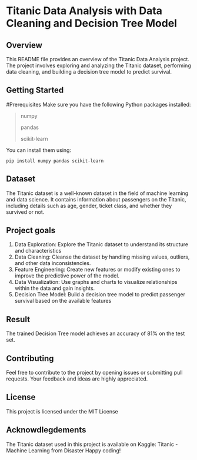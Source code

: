 # Titanic Data Analysis with Data Cleaning and Decision Tree Model

## Overview
This README file provides an overview of the Titanic Data Analysis project. The project involves exploring and analyzing the Titanic dataset, performing data cleaning, and building a decision tree model to predict survival.
## Getting Started
#Prerequisites
Make sure you have the following Python packages installed:

 > numpy
>
 > pandas
> 
 > scikit-learn
> 
You can install them using:

    pip install numpy pandas scikit-learn


## Dataset
The Titanic dataset is a well-known dataset in the field of machine learning and data science. It contains information about passengers on the Titanic, including details such as age, gender, ticket class, and whether they survived or not.

## Project goals
1. Data Exploration: Explore the Titanic dataset to understand its structure and characteristics
2. Data Cleaning: Cleanse the dataset by handling missing values, outliers, and other data inconsistencies.
3. Feature Engineering: Create new features or modify existing ones to improve the predictive power of the model.
4. Data Visualization: Use graphs and charts to visualize relationships within the data and gain insights.
5. Decision Tree Model: Build a decision tree model to predict passenger survival based on the available features

## Result 
The trained Decision Tree model achieves an accuracy of 81% on the test set.

## Contributing
Feel free to contribute to the project by opening issues or submitting pull requests. Your feedback and ideas are highly appreciated.

## License
This project is licensed under the MIT License 


## Acknowdlegdements
The Titanic dataset used in this project is available on Kaggle: Titanic - Machine Learning from Disaster
Happy coding!


